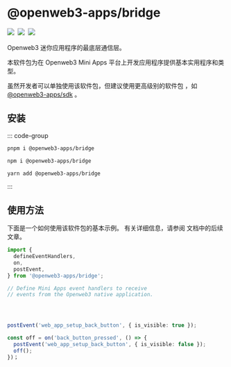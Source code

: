 # @openweb3-apps/bridge

<p style="display: flex; gap: 8px; min-height: 20px">
  <a href="https://npmjs.com/package/@openweb3-apps/bridge">
    <img src="https://img.shields.io/npm/v/@openweb3-apps/bridge?logo=npm"/>
  </a>
  <img src="https://img.shields.io/bundlephobia/minzip/@openweb3-apps/bridge"/>
  <a href="https://github.com/openweb3-io/miniapps/tree/master/packages/bridge">
    <img src="https://img.shields.io/badge/source-black?logo=github"/>
  </a>
</p>

Openweb3 迷你应用程序的最底层通信层。

本软件包为在 Openweb3
Mini Apps 平台上开发应用程序提供基本实用程序和类型。

虽然开发者可以单独使用该软件包，但建议使用更高级别的软件包
，如 [@openweb3-apps/sdk](openweb3-apps-sdk/2-x) 。

## 安装

::: code-group

```bash [pnpm]
pnpm i @openweb3-apps/bridge
```

```bash [npm]
npm i @openweb3-apps/bridge
```

```bash [yarn]
yarn add @openweb3-apps/bridge
```

:::

## 使用方法

下面是一个如何使用该软件包的基本示例。 有关详细信息，请参阅
文档中的后续文章。

```ts
import {
  defineEventHandlers,
  on,
  postEvent,
} from '@openweb3-apps/bridge';

// Define Mini Apps event handlers to receive 
// events from the Openweb3 native application.




postEvent('web_app_setup_back_button', { is_visible: true });

const off = on('back_button_pressed', () => {
  postEvent('web_app_setup_back_button', { is_visible: false });
  off();
})；
```
